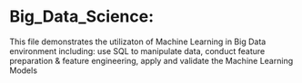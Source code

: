 # Big_Data_Science: 
This file demonstrates the utilizaton of Machine Learning in Big Data environment including: use SQL to manipulate data, conduct feature preparation & feature engineering, apply and validate the Machine Learning Models
